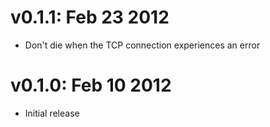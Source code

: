 v0.1.1: Feb 23 2012
===================

* Don't die when the TCP connection experiences an error

v0.1.0: Feb 10 2012
===================

* Initial release
